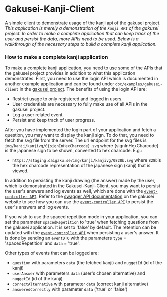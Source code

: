 # Gakusei-Kanji-Client
A simple client to demonstrate usage of the kanji api of the gakusei project.
*This application is merely a demonstration of the `kanji API` of the gakusei project. In order to make a complete application that can keep track of the user and persist the data, more APIs need to be used. Below is a walkthrough of the necessary steps to build a complete kanji application.*

### How to make a complete kanji application

To make a complete kanji application, you need to use some of the APIs that the gakusei project provides in addition to what this application demonstrates.
First, you need to use the login API which is documented in another example application and can be found under `doc/examples/gakusei-client` in the [gakusei project](https://github.com/kits-ab/gakusei). 
The benefits of using the login API are:
* Restrict usage to only registered and logged in users.
* User credentials are necessary to fully make use of all APIs in the gakusei project.
* Log a user related event.
* Persist and keep track of user progress.

After you have implemented the login part of your application and fetch a question, you may want to display the kanji sign. To do that, you need to fetch the svg file from the server. The url endpoint for the svg files is `img/kanji/kanjivg/0{signInHexCharcode}.svg` where {signInHexCharcode} is the japanese sign to be shown, converted to hex charcode. E.g.:
* `https://staging.daigaku.se/img/kanji/kanjivg/0828b.svg` where `828b`is the hex charcode representation of the japanese sign (kanji) that is viewed.

In addition to persisting the kanji drawing (the answer) made by the user, which is demonstrated in the Gakusei-Kanji-Client, you may want to persist the user's answers and log events as well, which are done with the [`event-controller API`](https://staging.daigaku.se/swagger-ui.html#/event-controller). Refer to the [swagger API documentation](https://staging.daigaku.se/swagger-ui.html#) on the gakusei website to see how you can use the [`event-controller API`](https://staging.daigaku.se/swagger-ui.html#/event-controller) to persist the user's answers and log events. 

If you wish to use the spaced repetition mode in your application, you can set the parameter `spacedRepetition` to 'true' when fetching questions from the gakusei application. It is set to 'false' by default. The retention can be updated with the [`event-controller API`](https://staging.daigaku.se/swagger-ui.html#/event-controller) when persisting a user's answer. It is done by sending an `eventDTO` with the parameters `type` = 'spacedRepetition' and `data` = 'true'. 

Other types of events that can be logged are:
*   `question` with parameters `data` (the fetched kanji) and `nuggetId` (id of the kanji)
*   `userAnswer` with parameters `data` (user's chosen alternative) and `nuggetId` (id of the kanji)
*   `correctAlternative` with parameter `data` (correct kanji alternative)
*   `answeredCorrectly` with parameter `data` ('true' or 'false')